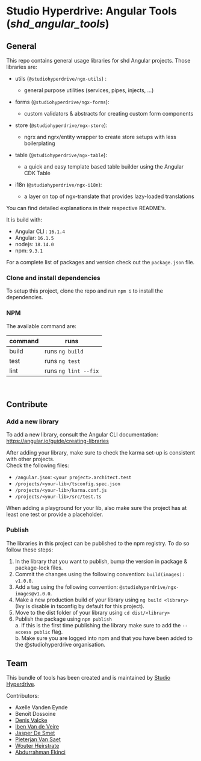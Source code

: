 # Studio Hyperdrive: Angular Tools (_shd_angular_tools_)

## General

This repo contains general usage libraries for shd Angular projects. Those libraries are:

-   utils (`@studiohyperdrive/ngx-utils`) :
    -   general purpose utilities (services, pipes, injects, ...)

-   forms (`@studiohyperdrive/ngx-forms`):
    -   custom validators & abstracts for creating custom form components

-   store (`@studiohyperdrive/ngx-store`):
    -   ngrx and ngrx/entity wrapper to create store setups with less boilerplating
  
-   table (`@studiohyperdrive/ngx-table`):
    -   a quick and easy template based table builder using the Angular CDK Table

-   i18n (`@studiohyperdrive/ngx-i18n`):
    -   a layer on top of ngx-translate that provides lazy-loaded translations

You can find detailed explanations in their respective README’s.

It is build with:

-   Angular CLI : `16.1.4`
-   Angular: `16.1.5`
-   nodejs: `18.14.0`
-   npm: `9.3.1`

For a complete list of packages and version check out the `package.json` file.

### Clone and install dependencies

To setup this project, clone the repo and run `npm i` to install the dependencies.

### NPM

The available command are:

| command | runs                 |
| ------- | -------------------- |
| build   | runs `ng build`      |
| test    | runs `ng test`       |
| lint    | runs `ng lint --fix` |

<br>

## Contribute

### Add a new library
To add a new library, consult the Angular CLI documentation:
https://angular.io/guide/creating-libraries

After adding your library, make sure to check the karma set-up is consistent with other projects.  
Check the following files:
- `/angular.json`: `<your project>.architect.test`
- `/projects/<your-lib>/tsconfig.spec.json`
- `/projects/<your-lib>/karma.conf.js`
- `/projects/<your-lib>/src/test.ts`

When adding a playground for your lib, also make sure the project has at least one test or provide a placeholder.

### Publish

The libraries in this project can be published to the npm registry. To do so follow these steps:

1. In the library that you want to publish, bump the version in package & package-lock files.
2. Commit the changes using the following convention: `build(images): v1.0.0`.
3. Add a tag using the following convention: `@studiohyperdrive/ngx-images@v1.0.0`.
4. Make a new production build of your library using `ng build <library>` (Ivy is disable in tsconfig by default for this project).
5. Move to the dist folder of your library using `cd dist/<library>`
6. Publish the package using `npm publish`  
   a. If this is the first time publishing the library make sure to add the `--access public` flag.  
   b. Make sure you are logged into npm and that you have been added to the @studiohyperdrive organisation.

## Team

This bundle of tools has been created and is maintained by [Studio Hyperdrive](https://studiohyperdrive.be).

Contributors:
- Axelle Vanden Eynde
- Benoît Dossoine
- [Denis Valcke](https://github.com/DenisValcke)
- [Iben Van de Veire](https://github.com/IbenTesara)
- [Jasper De Smet](https://github.com/jsprds)
- [Pieterjan Van Saet](https://github.com/HybridFox)
- [Wouter Heirstrate](https://github.com/WHeirstrate)
- [Abdurrahman Ekinci](https://github.com/ekincia)